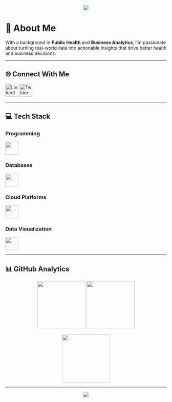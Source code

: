 <!-- Banner (optional) -->
<p align="center">
  <img src="https://capsule-render.vercel.app/api?type=waving&color=0:0077B5,100:00CFFF&height=150&section=header&text=Meron%20Kifle&fontColor=ffffff&fontSize=40&animation=fadeIn&fontAlignY=35" />
</p>

# 👋 About Me  
With a background in **Public Health** and **Business Analytics**, I’m passionate about turning real-world data into actionable insights that drive better health and business decisions.  

---

## 🌐 Connect With Me
<p align="left">
  <a href="https://linkedin.com/in/meronmkifle">
    <img src="https://skillicons.dev/icons?i=linkedin" height="40" alt="LinkedIn"/>
  </a>
  <a href="https://twitter.com/MeronMKifle">
    <img src="https://skillicons.dev/icons?i=twitter" height="40" alt="Twitter"/>
  </a>
</p>

---

## 💻 Tech Stack  

### Programming  
<p>
  <img src="https://skillicons.dev/icons?i=python,r,cs" height="40"/>
</p>

### Databases  
<p>
  <img src="https://skillicons.dev/icons?i=mysql,mongodb" height="40"/>
</p>

### Cloud Platforms  
<p>
  <img src="https://skillicons.dev/icons?i=aws,gcp" height="40"/>
</p>

### Data Visualization  
<p>
  <img src="https://skillicons.dev/icons?i=powerbi,tableau" height="40"/>
</p>

---

## 📊 GitHub Analytics
<p align="center">
  <img src="https://github-readme-stats.vercel.app/api?username=meronmkifle&theme=tokyonight&show_icons=true&hide_border=true" height="150" />
  <img src="https://github-readme-streak-stats.herokuapp.com/?user=meronmkifle&theme=tokyonight&hide_border=true" height="150" />
</p>
<p align="center">
  <img src="https://github-readme-stats.vercel.app/api/top-langs/?username=meronmkifle&layout=compact&theme=tokyonight&hide_border=true" height="150" />
</p>

---

<!-- Footer Banner -->
<p align="center">
  <img src="https://capsule-render.vercel.app/api?type=waving&color=0:0077B5,100:00CFFF&height=120&section=footer"/>
</p>
